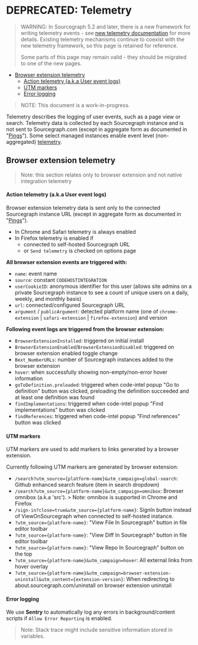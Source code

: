 # DEPRECATED: Telemetry

> WARNING: In Sourcegraph 5.2 and later, there is a new framework for writing telemetry events - see [new telemetry documentation](./index.md) for more details.
> Existing telemetry mechanisms continue to coexist with the new telemetry framework, so this page is retained for reference.
>
> Some parts of this page may remain valid - they should be migrated to one of the new pages.

- [Browser extension telemetry](#browser-extension-telemetry)
    - [Action telemetry (a.k.a User event logs)](#action-telemetry-aka-user-event-logs)
    - [UTM markers](#utm-markers)
    - [Error logging](#error-logging)

> NOTE: This document is a work-in-progress.

Telemetry describes the logging of user events, such as a page view or search. Telemetry data is collected by each Sourcegraph instance and is not sent to Sourcegraph.com (except in aggregate form as documented in "[Pings](../../admin/pings.md)"). Some select managed instances enable
event level (non-aggregated) [telemetry](./data-usage-pipeline.md).

## Browser extension telemetry

> Note: this section relates only to browser extension and not native integration telemetry

#### Action telemetry (a.k.a User event logs)

Browser extension telemetry data is sent only to the connected Sourcegraph instance URL (except in aggregate form as documented in "[Pings](../../admin/pings.md)"). 

- In Chrome and Safari telemetry is always enabled
- In Firefox telemetry is enabled if
  - connected to self-hosted Sourcegraph URL
  - or `Send telemetry` is checked on options page

**All browser extension events are triggered with:**

- `name`: event name
- `source`: constant `CODEHOSTINTEGRATION`
- `userCookieID`: anonymous identifier for this user (allows site admins on a private Sourcegraph instance to see a count of unique users on a daily, weekly, and monthly basis)
- `url`: connected/configured Sourcegraph URL
- `argument` / `publicArgument`: detected platform name (one of `chrome-extension` | `safari-extension` | `firefox-extension`) and version

**Following event logs are triggered from the browser extension:**

- `BrowserExtensionInstalled`: triggered on initial install
- `BrowserExtensionEnabled`/`BrowserExtensionDisabled`: triggered on browser extension enabled toggle change
- `Bext_NumberURLs`: number of Sourcegraph instances added to the browser extension
- `hover`: when successfully showing non-empty/non-error hover information
- `goToDefinition.preloaded`: triggered when code-intel popup "Go to definition" button was clicked, preloading the definition succeeded and at least one definition was found
- `findImplementations`: triggered when code-intel popup "Find implementations" button was clicked
- `findReferences`: triggered when code-intel popup "Find references" button was clicked

#### UTM markers

UTM markers are used to add markers to links generated by a browser extension.

Currently following UTM markers are generated by browser extension:

- `/search?utm_source={platform-name}&utm_campaign=global-search`: Github enhanced search feature (item in search dropdown)
- `/search?utm_source={platform-name}&utm_campaign=omnibox`: Browser omnibox (a.k.a 'src'). > Note: omnibox is supported in Chrome and Firefox
- `/sign-in?close=true&utm_source={platform-name}`: SignIn button instead of ViewOnSourcegraph when connected to self-hosted instance.
- `?utm_source={platform-name}`: "View File In Sourcegraph" button in file editor toolbar
- `?utm_source={platform-name}`: "View Diff In Sourcegraph" button in file editor toolbar
- `?utm_source={platform-name}`: "View Repo In Sourcegraph" button on the top
- `?utm_source={platform-name}&utm_campaign=hover`: All external links from hover overlay
- `?utm_source={platform-name}&utm_campaign=browser-extension-uninstall&utm_content={extension-version}`: When redirecting to about.sourcegraph.com/uninstall on browser extension uninstall

#### Error logging

We use **Sentry** to automatically log any errors in background/content scripts if `Allow Error Reporting` is enabled.
> Note: Stack trace might include sensitive information stored in variables.
